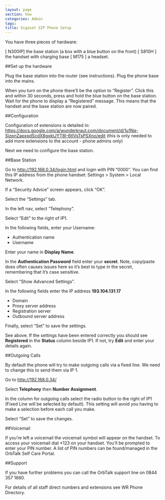 ```yaml
---
layout: page
section: how
categories: Admin
tags:
title: Gigaset SIP Phone Setup
---
```


You have three pieces of hardware:

[ N300IP] the base station (a box with a blue button on the front)
[ S810H ] the handset with charging base
[ M175 ] a headset.

##Set up the hardware

Plug the base station into the router (see instructions).
Plug the phone base into the mains.

When you turn on the phone there’ll be the option to “Register”. Click this and within 30 seconds, press and hold the blue button on the base station. Wait for the phone to display a “Registered” message. This means that the handset and the base station are now paired.

##Configuration

Configuration of extensions is detailed in:
<https://docs.google.com/a/wunderkraut.com/document/d/1u1Nq-SjzpnZapxpdScdX8gxktJYT8I-6tIVsTsPSXno/edit>
(this is only needed to add more extensions to the account - phone admins only)

Next we need to configure the base station.

##Base Station

Go to <http://192.168.0.34/login.html> and login with PIN “0000”. You can find this IP address from the phone handset: Settings > System > Local Network.

If a “Security Advice” screen appears, click “OK”.

Select the “Settings” tab.

In the left nav, select “Telephony”.

Select “Edit” to the right of IP1.

In the following fields, enter your Username:

<ul>
	<li>Authentication name
	<li>Username
</ul>

Enter your name in **Display Name**.

In the **Authentication Password** field enter your **secret**. Note, copy/paste does often causes issues here so it’s best to type in the secret, remembering that it’s case sensitive.

Select “Show Advanced Settings”.

In the following fields enter the IP address **193.104.131.17**
<ul>
	<li>Domain
	<li>Proxy server address
	<li>Registration server
	<li>Outbound server address
</ul>

Finally, select “Set” to save the settings.

See above. If the settings have been entered correctly you should see **Registered** in the **Status** column beside IP1. If not, try **Edit** and enter your details again.

##Outgoing Calls

By default the phone will try to make outgoing calls via a fixed line. We need to change this to send them via IP 1.

Go to <http://192.168.0.34/>

Select **Telephony** then **Number Assignment**.

In the column for outgoing calls select the radio button to the right of IP1 (Fixed Line will be selected by default). This setting will avoid you having to make a selection before each call you make.

Select “Set” to save the changes.

##Voicemail

If you’re left a voicemail the voicemail symbol will appear on the handset. To access your voicemail dial *123 on your handset. You’ll be prompted to enter your PIN number. A list of PIN numbers can be found/managed in the OrbTalk Self Care Portal. 

##Support

If you have further problems you can call the OrbTalk support line on 0844 357 1660.

For details of all staff direct numbers and extensions see WR Phone Directory.